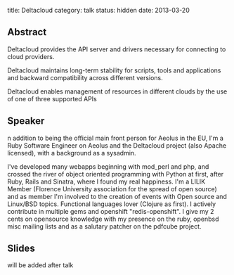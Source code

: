 title: Deltacloud
category: talk
status: hidden
date: 2013-03-20

Abstract
---------

Deltacloud provides the API server and drivers necessary for connecting to
cloud providers.

Deltacloud maintains long-term stability for scripts, tools and applications
and backward compatibility across different versions.

Deltacloud enables management of resources in different clouds by the use of
one of three supported APIs

Speaker
-------

n addition to being the official main front person for Aeolus in the EU,
I'm a Ruby Software Engineer on Aeolus and the Deltacloud project (also Apache
licensed),
with a background as a sysadmin.

I've developed many webapps beginning with mod_perl and php, and crossed
the river of object oriented programming with Python at first, after Ruby,
Rails and Sinatra, where I found my real happiness.
I'm a LILIK Member (Florence University association for the spread of open
source)
and as member I'm involved to the creation of events with Open source and
Linux/BSD topics.
Functional languages lover (Clojure as first).
I actively contribute in multiple gems and openshift "redis-openshift".
I give my 2 cents on opensource knowledge with my presence on the ruby,
openbsd misc mailing lists and as a salutary patcher on the pdfcube project.

Slides
------
will be added after talk
